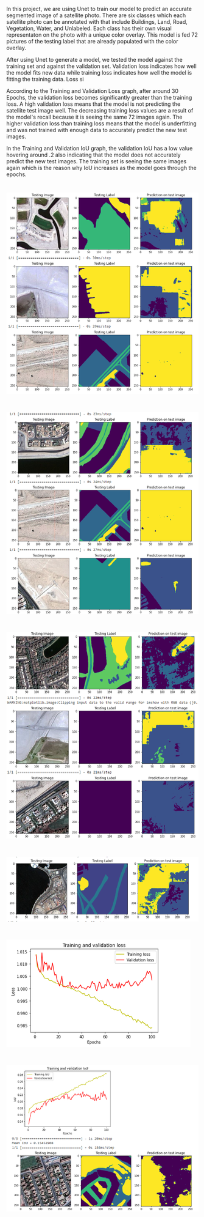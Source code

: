 In this project, we are using Unet to train our model to predict an accurate segmented image of a satellite photo. There are six classes which each satellite photo can be annotated with that include Buildings, Land, Road, Vegetation, Water, and Unlabeled. Each class has their own visual representaton on the photo with a unique color overlay. This model is fed 72 pictures of the testing label that are already populated with the color overlay.

After using Unet to generate a model, we tested the model against the training set and against the validation set. Validation loss indicates how well the model fits new data while training loss indicates how well the model is fitting the training data. Loss si 

According to the Training and Validation Loss graph, after around 30 Epochs, the validation loss becomes significantly greater than the training loss. A high validation loss means that the model is not predicting the satellite test image well. The decreasing training loss values are a result of the model's recall because it is seeing the same 72 images again. The higher validation loss than training loss means that the model is underfitting and was not trained with enough data to accurately predict the new test images.

In the Training and Validation IoU graph, the validation IoU has a low value hovering around .2 also indicating that the model does not accurately predict the new test images. The training set is seeing the same images again which is the reason why IoU increases as the model goes through the epochs. 

# ![validationset1](validationset1.png?raw=true "segmentedimages") 
# ![validationset2](validationset2.png?raw=true "segmentedimages") 
# ![validationset3](validationset3.png?raw=true "segmentedimages") 
# ![validationset4](validationset4.png?raw=true "segmentedimages") 
# ![tvloss](tvloss.png?raw=true "trainingvalidationloss") 
# ![tvIoU](tvIoU.png?raw=true "trainingvalidationIoU") 

